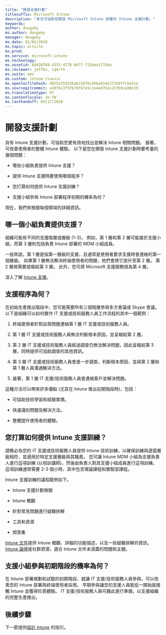 ```yaml
---
title: "開發支援計劃"
titlesuffix: Microsoft Intune
description: "本文可協助您開發 Microsoft Intune 部署的 Intune 支援計劃。"
keywords: 
author: dougeby
ms.author: dougeby
manager: dougeby
ms.date: 01/02/2018
ms.topic: article
ms.prod: 
ms.service: microsoft-intune
ms.technology: 
ms.assetid: b9428769-4333-4778-b677-f23dea1f74da
ms.reviewer: jeffbu, cgerth
ms.suite: ems
ms.custom: intune-classic
ms.openlocfilehash: d025afb5b3bab15876c4bbe814e271b9ffcbe3ce
ms.sourcegitcommit: e30fb2375fb79f67e5c1e4ed7b2c21fb9ca80c59
ms.translationtype: HT
ms.contentlocale: zh-TW
ms.lasthandoff: 03/17/2018
---
```

# <a name="develop-a-support-plan"></a>開發支援計劃

具有 Intune 支援計劃，可協助您更有效地找出並解決 Intune 相關問題。 接著，可改善使用者的整體 Intune 體驗。 以下是您在開發 Intune 支援計劃時要考量的幾個問題：

-   哪些小組負責提供 Intune 支援？

-   提供 Intune 支援時要使用哪個程序？

-   您打算如何提供 Intune 支援訓練？

-   支援小組參與 Intune 部署程序初期的機率為何？

現在，我們來檢閱每個領域的詳細資訊。

## <a name="which-teams-are-responsible-for-providing-support"></a>哪一個小組負責提供支援？

組織可能有不同的支援階層或層級 (1-3)。 例如，第 1 層和第 2 層可能屬於支援小組，而第 3 層則包括負責 Intune 部署的 MDM 小組成員。

一般來說，第 1 層是指第一層級的支援，且通常是使用者要求支援時會連絡的第一個層級。 如果第 1 層無法解決終端使用者的問題，他們會將它提升至第 2 層。 第 2 層視需要提報給第 3 層。 此外，您可將 Microsoft 支援服務視為第 4 層。

深入了解 [Intune 支援](/intune/get-support)。

## <a name="what-is-the-support-process"></a>支援程序為何？

在初始生產推出階段中，您可能需要所有三個階層參與多方會議或 Skype 會議。 以下是組織可以如何實作 IT 支援或技術服務人員工作流程的其中一個範例：

1.  終端使用者針對註冊問題連絡第 1 層 IT 支援或技術服務人員。

2.  第 1 層 IT 支援或技術服務人員無法判斷根本原因，並呈報給第 2 層。

3.  第 2 層 IT 支援或技術服務人員經過調查仍無法解決問題，因此呈報給第 3 層，同時提供可協助調查的其他資訊。

4.  第 3 層 IT 支援或技術服務人員會進一步調查，判斷根本原因，並與第 2 層和第 1 層人員溝通解決方法。

5.  接著，第 1 層 IT 支援/技術服務人員會連絡客戶並解決問題。

這種方法可以帶來許多優點 (尤其在 Intune 推出初期階段時)，包括：

-   可協助技術學習和經驗累積。

-   快速識別問題及解決方法。

-   整體提升使用者的體驗。

## <a name="how-you-plan-to-provide-intune-support-training"></a>您打算如何提供 Intune 支援訓練？

請務必為您的 IT 支援或技術服務人員提供 Intune 技術訓練，以確保訓練與適當層級相符，並適用於特定支援層級與其職責。 您可讓 Intune MDM 小組為支援負責人進行這項訓練 (以培訓講師)，然後由負責人對其支援小組成員進行這項訓練。 這項訓練通常需要 2-3 個小時，其中包含理論課程和實驗室課程。

Intune 支援訓練的議程範例如下。

-   Intune 支援計劃檢閱

-   Intune 概觀

-   針對常見問題進行疑難排解

-   工具和資源

-   問答集

[Intune 文件](https://docs.microsoft.com/intune/)提供 Intune 概觀、詳細的功能描述，以及一些疑難排解的資訊。 [Intune 論壇](https://social.technet.microsoft.com/Forums/home)是社群資源，適合 Intune 文件未涵蓋的問題和主題。

## <a name="what-opportunities-are-there-to-involve-the-support-team-earlier"></a>支援小組參與初期階段的機率為何？

在 Intune 部署規劃和試驗的初期階段，就讓 IT 支援/技術服務人員參與，可以改善您的 Intune 部署與終端使用者採用。 早期參與讓您的支援人員能從一開始就接觸 Intune 並獲得珍貴體驗。 IT 支援/技術服務人員可藉此進行準備，以支援組織的完整生產推出。

## <a name="next-step"></a>後續步驟

下一節提供[設計 Intune](planning-guide-design.md) 的指引。
